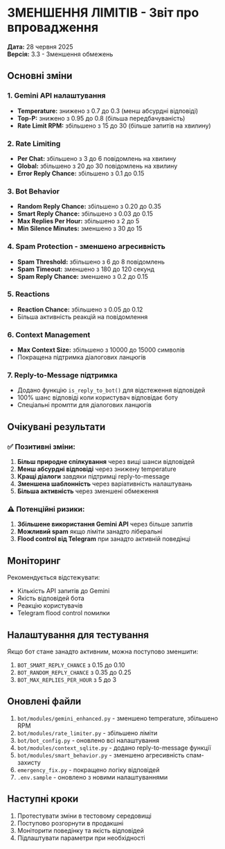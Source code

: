 # ЗМЕНШЕННЯ ЛІМІТІВ - Звіт про впровадження

**Дата:** 28 червня 2025  
**Версія:** 3.3 - Зменшення обмежень

## Основні зміни

### 1. Gemini API налаштування
- **Temperature:** знижено з 0.7 до 0.3 (менш абсурдні відповіді)
- **Top-P:** знижено з 0.95 до 0.8 (більша передбачуваність)
- **Rate Limit RPM:** збільшено з 15 до 30 (більше запитів на хвилину)

### 2. Rate Limiting
- **Per Chat:** збільшено з 3 до 6 повідомлень на хвилину
- **Global:** збільшено з 20 до 30 повідомлень на хвилину
- **Error Reply Chance:** збільшено з 0.1 до 0.15

### 3. Bot Behavior
- **Random Reply Chance:** збільшено з 0.20 до 0.35
- **Smart Reply Chance:** збільшено з 0.03 до 0.15
- **Max Replies Per Hour:** збільшено з 2 до 5
- **Min Silence Minutes:** зменшено з 30 до 15

### 4. Spam Protection - зменшено агресивність
- **Spam Threshold:** збільшено з 6 до 8 повідомлень
- **Spam Timeout:** зменшено з 180 до 120 секунд
- **Spam Reply Chance:** зменшено з 0.2 до 0.15

### 5. Reactions
- **Reaction Chance:** збільшено з 0.05 до 0.12
- Більша активність реакцій на повідомлення

### 6. Context Management
- **Max Context Size:** збільшено з 10000 до 15000 символів
- Покращена підтримка діалогових ланцюгів

### 7. Reply-to-Message підтримка
- Додано функцію `is_reply_to_bot()` для відстеження відповідей
- 100% шанс відповіді коли користувач відповідає боту
- Спеціальні промпти для діалогових ланцюгів

## Очікувані результати

### ✅ Позитивні зміни:
1. **Більш природне спілкування** через вищі шанси відповідей
2. **Менш абсурдні відповіді** через знижену temperature
3. **Кращі діалоги** завдяки підтримці reply-to-message
4. **Зменшена шаблонність** через варіативність налаштувань
5. **Більша активність** через зменшені обмеження

### ⚠️ Потенційні ризики:
1. **Збільшене використання Gemini API** через більше запитів
2. **Можливий spam** якщо ліміти занадто ліберальні
3. **Flood control від Telegram** при занадто активній поведінці

## Моніторинг

Рекомендується відстежувати:
- Кількість API запитів до Gemini
- Якість відповідей бота
- Реакцію користувачів
- Telegram flood control помилки

## Налаштування для тестування

Якщо бот стане занадто активним, можна поступово зменшити:
1. `BOT_SMART_REPLY_CHANCE` з 0.15 до 0.10
2. `BOT_RANDOM_REPLY_CHANCE` з 0.35 до 0.25
3. `BOT_MAX_REPLIES_PER_HOUR` з 5 до 3

## Оновлені файли

1. `bot/modules/gemini_enhanced.py` - зменшено temperature, збільшено RPM
2. `bot/modules/rate_limiter.py` - збільшено ліміти
3. `bot/bot_config.py` - оновлено всі налаштування
4. `bot/modules/context_sqlite.py` - додано reply-to-message функції
5. `bot/modules/smart_behavior.py` - зменшено агресивність спам-захисту
6. `emergency_fix.py` - покращено логіку відповідей
7. `.env.sample` - оновлено з новими налаштуваннями

## Наступні кроки

1. Протестувати зміни в тестовому середовищі
2. Поступово розгорнути в продакшні
3. Моніторити поведінку та якість відповідей
4. Підлаштувати параметри при необхідності
